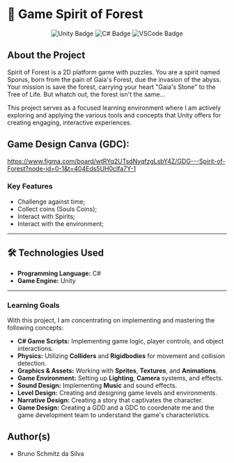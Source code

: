 # 🍃 Game Spirit of Forest

<p align="center">
  <img src="https://img.shields.io/badge/Unity-100000?style=for-the-badge&logo=unity&logoColor=white" alt="Unity Badge"/>
  <img src="https://img.shields.io/badge/C%23-239120?style=for-the-badge&logo=c-sharp&logoColor=white" alt="C# Badge"/>
  <img src="https://img.shields.io/badge/Visual%20Studio%20Code-007ACC?style=for-the-badge&logo=visual-studio-code&logoColor=white" alt="VSCode Badge"/>
</p>

## About the Project

Spirit of Forest is a 2D platform game with puzzles. You are a spirit named Sporus, born from the pain of Gaia's Forest, due the invasion of the abyss. Your mission is save the forest, carrying your heart "Gaia's Stone" to the Tree of Life. But whatch out, the forest isn't the same...

This project serves as a focused learning environment where I am actively exploring and applying the various tools and concepts that Unity offers for creating engaging, interactive experiences.


## Game Design Canva (GDC): 
https://www.figma.com/board/wtRYq2UTsdNyqfzgLsbY4Z/GDG---Spirit-of-Forest?node-id=0-1&t=404Eds5UH0clfa7Y-1

### Key Features

* Challenge against time;  
* Collect coins (Souls Coins);  
* Interact with Spirits;  
* Interact with the environment;

---

## 🛠️ Technologies Used

* **Programming Language:** C#
* **Game Engine:** Unity

---

### Learning Goals

With this project, I am concentrating on implementing and mastering the following concepts:

* **C# Game Scripts:** Implementing game logic, player controls, and object interactions.
* **Physics:** Utilizing **Colliders** and **Rigidbodies** for movement and collision detection.
* **Graphics & Assets:** Working with **Sprites**, **Textures**, and **Animations**.
* **Game Environment:** Setting up **Lighting**, **Camera** systems, and effects.
* **Sound Design:** Implementing **Music** and sound effects.
* **Level Design:** Creating and designing game levels and environments.
* **Narrative Design:** Creating a story that captivates the character.
* **Game Design:** Creating a GDD and a GDC to coordenate me and the game development team to understand the game's characteristics.

## Author(s)
- Bruno Schmitz da Silva
